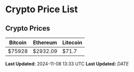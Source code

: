 # Crypto Price List

## Crypto Prices
| Bitcoin | Ethereum | Litecoin |
| ------- | -------- | -------- |
| $75928 | $2932.09 | $71.7 |
**Last Updated:** 2024-11-08 13:33 UTC
**Last Updated:** $DATE$
